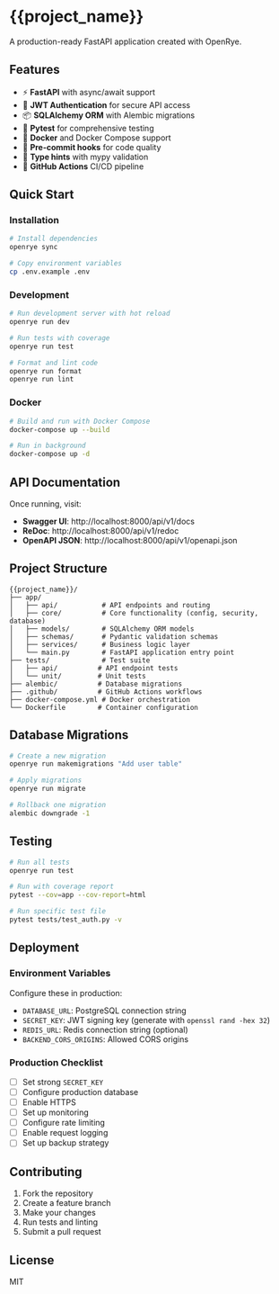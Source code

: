 # {{project_name}}

A production-ready FastAPI application created with OpenRye.

## Features

- ⚡ **FastAPI** with async/await support
- 🔐 **JWT Authentication** for secure API access  
- 📦 **SQLAlchemy ORM** with Alembic migrations
- 🧪 **Pytest** for comprehensive testing
- 🐳 **Docker** and Docker Compose support
- 📝 **Pre-commit hooks** for code quality
- 🎯 **Type hints** with mypy validation
- 🚀 **GitHub Actions** CI/CD pipeline

## Quick Start

### Installation

```bash
# Install dependencies
openrye sync

# Copy environment variables
cp .env.example .env
```

### Development

```bash
# Run development server with hot reload
openrye run dev

# Run tests with coverage
openrye run test

# Format and lint code
openrye run format
openrye run lint
```

### Docker

```bash
# Build and run with Docker Compose
docker-compose up --build

# Run in background
docker-compose up -d
```

## API Documentation

Once running, visit:
- **Swagger UI**: http://localhost:8000/api/v1/docs
- **ReDoc**: http://localhost:8000/api/v1/redoc
- **OpenAPI JSON**: http://localhost:8000/api/v1/openapi.json

## Project Structure

```
{{project_name}}/
├── app/
│   ├── api/           # API endpoints and routing
│   ├── core/          # Core functionality (config, security, database)
│   ├── models/        # SQLAlchemy ORM models
│   ├── schemas/       # Pydantic validation schemas
│   ├── services/      # Business logic layer
│   └── main.py        # FastAPI application entry point
├── tests/             # Test suite
│   ├── api/          # API endpoint tests
│   └── unit/         # Unit tests
├── alembic/          # Database migrations
├── .github/          # GitHub Actions workflows
├── docker-compose.yml # Docker orchestration
└── Dockerfile        # Container configuration
```

## Database Migrations

```bash
# Create a new migration
openrye run makemigrations "Add user table"

# Apply migrations
openrye run migrate

# Rollback one migration
alembic downgrade -1
```

## Testing

```bash
# Run all tests
openrye run test

# Run with coverage report
pytest --cov=app --cov-report=html

# Run specific test file
pytest tests/test_auth.py -v
```

## Deployment

### Environment Variables

Configure these in production:

- `DATABASE_URL`: PostgreSQL connection string
- `SECRET_KEY`: JWT signing key (generate with `openssl rand -hex 32`)
- `REDIS_URL`: Redis connection string (optional)
- `BACKEND_CORS_ORIGINS`: Allowed CORS origins

### Production Checklist

- [ ] Set strong `SECRET_KEY`
- [ ] Configure production database
- [ ] Enable HTTPS
- [ ] Set up monitoring
- [ ] Configure rate limiting
- [ ] Enable request logging
- [ ] Set up backup strategy

## Contributing

1. Fork the repository
2. Create a feature branch
3. Make your changes
4. Run tests and linting
5. Submit a pull request

## License

MIT